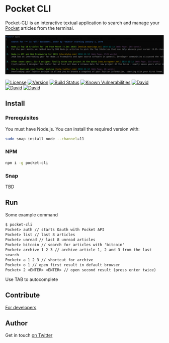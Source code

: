 # Pocket CLI 

Pocket-CLI is an interactive textual application to search and manage your [Pocket](https://getpocket.com) articles from the terminal.

<p align="center">
<img src="screens/screen1.png" alt="pocket-cli" />
</p>

[![License](https://img.shields.io/badge/License-MIT-yellow.svg)](https://opensource.org/licenses/MIT)
[![Version](https://img.shields.io/npm/v/pocket-cli.svg?style=flat-square)](https://npmjs.com/package/pocket-cli)
[![Build Status](https://travis-ci.com/ildella/pocket-cli.svg?branch=master)](https://travis-ci.com/ildella/pocket-cli)
[![Known Vulnerabilities](https://snyk.io/test/github/ildella/pocket-cli/badge.svg?targetFile=package.json)](https://snyk.io/test/github/ildella/pocket-cli?targetFile=package.json)
[![David](https://img.shields.io/david/ildella/pocket-cli.svg)](https://david-dm.org/ildella/pocket-cli)
[![David](https://img.shields.io/david/dev/ildella/pocket-cli.svg)](https://david-dm.org/ildella/pocket-cli)
[![David](https://img.shields.io/david/peer/ildella/pocket-cli.svg)](https://david-dm.org/ildella/pocket-cli)
## Install

### Prerequisites

You must have Node.js. You can install the required version with:

```bash
sudo snap install node --channel=11
```

### NPM

```bash
npm i -g pocket-cli
```

### Snap

TBD

## Run

Some example command

```
$ pocket-cli
Pocket> auth // starts Oauth with Pocket API
Pocket> list // last 8 articles
Pocket> unread // last 8 unread articles
Pocket> bitcoin // search for articles with 'bitcoin'
Pocket> archive 1 2 3 // archive article 1, 2 and 3 from the last search
Pocket> a 1 2 3 // shortcut for archive
Pocket> o 1 // open first result in default browser
Pocket> 2 <ENTER> <ENTER> // open second result (press enter twice)
```

Use TAB to autocomplete

## Contribute

[For developers](DEVELOPERS.md)

## Author

Get in touch [on Twitter](https://twitter.com/ildella)
